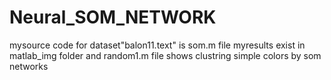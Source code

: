 # Neural_SOM_NETWORK
mysource code for dataset"balon11.text" is som.m file myresults exist in matlab_img folder and random1.m file shows clustring simple colors by som networks

